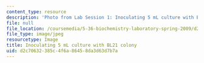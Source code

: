 ```yaml
---
content_type: resource
description: 'Photo from Lab Session 1: Inoculating 5 mL culture with BL21 colony.'
file: null
file_location: /coursemedia/5-36-biochemistry-laboratory-spring-2009/d2c70632385c4f6a86458da3d63d7b7a_Lab1_2.jpg
file_type: image/jpeg
resourcetype: Image
title: Inoculating 5 mL culture with BL21 colony
uid: d2c70632-385c-4f6a-8645-8da3d63d7b7a
---
```

